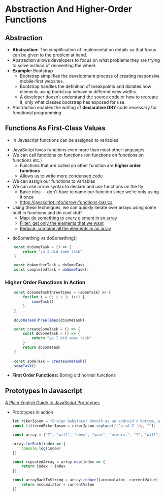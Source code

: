 # Abstraction And Higher-Order Functions
## Abstraction
- **Abstraction:** The simplification of implementation details so that focus can be given to the problem at hand.
- Abstraction allows developers to focus on what problems they are trying to solve instead of reinventing the wheel.
- **Example:** Bootstrap
    - Bootstrap simplifies the development process of creating responsive mobile-first websites.
    - Bootstrap handles the definition of breakpoints and dictates how elements using bootstrap behave in different view widths.
    - A developer doesn't understand the source code or how to recreate it; only what classes bootstrap has exposed for use.
- Abstraction enables the writing of **declarative** **DRY** code necessary for functional programming

## Functions As First-Class Values
- In Javascript functions can be assigned to variables
* JavaScript loves functions even more than most other languages
* We can call functions on functions (on functions on functions on functions etc.)
    * Functions that are called on other function are **higher order functions**
    * Allows us to write more condensed code
* We can assign our functions to variables
* We can use arrow syntax to declare and use functions on the fly
    * Basic idea -- don't have to name our function since we're only using it once
    * https://javascript.info/arrow-functions-basics
* Using these techniques, we can quickly iterate over arrays using some built in functions and do cool stuff
    * [Map: do something to every element in an array](https://developer.mozilla.org/en-US/docs/Web/JavaScript/Reference/Global_Objects/Array/map)
    * [Filter: get only the elements that we want](https://developer.mozilla.org/en-US/docs/Web/JavaScript/Reference/Global_Objects/Array/filter)
    * [Reduce: combine all the elements in an array](https://developer.mozilla.org/en-US/docs/Web/JavaScript/Reference/Global_Objects/Array/reduce)
- doSomething vs doSomething()
```javascript
    const doSomeTask = () => {
    	return "ya I did some task"
    }

    const doAnotherTask = doSomeTask
    const completedTask = doSomeTask()
```

### Higher Order Functions In Action
```javascript
    const doSomeTaskThreeTimes = (someTask) => {
    	for(let i = 0; i < 3; i++) {
    		someTask()
    	}
    }
  
    doSomeTaskThreeTimes(doSomeTask)

    const createSomeTask = () => {
    	const doSomeTask = () => {
    		return "ya I did some task"
    	}
    	return doSomeTask
    }
    
    const someTask = createSomeTask()
    someTask()
```

- **First Order Functions:** Boring old normal functions

## Prototypes In Javascript

[A Plain English Guide to JavaScript Prototypes](http://sporto.github.io/blog/2013/02/22/a-plain-english-guide-to-javascript-prototypes/)

- Prototypes in action

    ```javascript
    let rikerIpsum = "Ensign Babyface! Smooth as an android's bottom, eh, Data? The unexpected is our normal routine. We could cause a diplomatic crisis. Take the ship into the Neutral Zone When has justice ever been as simple as a rule book? You did exactly what you had to do. You considered all your options, you tried every alternative and then you made the hard choice.";
    const filteredRikerIpsum = rikerIpsum.replace(/[^a-zA-Z ]/g, "");

    const array = ["I", "will", "obey", "your", "orders.", "I", "will", "serve", "this", "ship", "as", "First", "Officer.", "And", "in", "an", "attack", "against", "the", "Enterprise,", "I", "will", "die", "with", "this", "crew.", "But", "I", "will", "not", "break", "my", "oath", "of", "loyalty", "to", "Starfleet."]

    array.forEach(index => {
    	console.log(index)
    })

    const repeatedArray = array.map(index => {
    	return index + index
    })

    const arrayBackToString = array.reduce((accumulator, currentValue) => {
    	return accumulator + currentValue
    })
    ```